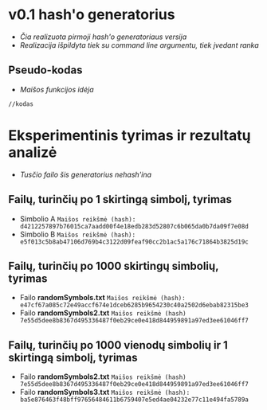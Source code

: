 # v0.1 hash'o generatorius
  - *Čia realizuota pirmoji hash'o generatoriaus versija*
  - *Realizacija išpildyta tiek su command line argumentu, tiek įvedant ranka*

## Pseudo-kodas
  - *Maišos funkcijos idėja*
```
//kodas
```

# Eksperimentinis tyrimas ir rezultatų analizė

 - *Tusčio failo šis generatorius nehash'ina*

  ## Failų, turinčių po 1 skirtingą simbolį, tyrimas
 - Simbolio A `Maišos reikšmė (hash): d4212257897b76015ca7aadd00f4e18edb283d52807c6b065da0b7da09f7e08d`
 - Simbolio B `Maišos reikšmė (hash): e5f013c5b8ab47106d769b4c3122d09feaf90cc2b1ac5a176c71864b3825d19c`

 ## Failų, turinčių po 1000 skirtingų simbolių, tyrimas
 - Failo **randomSymbols.txt** `Maišos reikšmė (hash): e47cf67a085c72e49accf674e1dceb6285b9654230c40a2502d6ebab82315be3`
 - Failo **randomSymbols2.txt** `Maišos reikšmė (hash) 7e55d5dee8b8367d495336487f0eb29ce0e418d844959891a97ed3ee61046ff7`

## Failų, turinčių po 1000 vienodų simbolių ir 1 skirtingą simbolį, tyrimas
- Failo **randomSymbols2.txt** `Maišos reikšmė (hash) 7e55d5dee8b8367d495336487f0eb29ce0e418d844959891a97ed3ee61046ff7`
- Failo **randomSymbols3.txt** `Maišos reikšmė (hash): ba5e876463f48bff97656484611b6759407e5ed4ae04232e77c11e494fa5789a`
